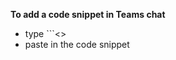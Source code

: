 ---
---

**To add a code snippet in Teams chat**

  - type ```<<space>>
  - paste in the code snippet

